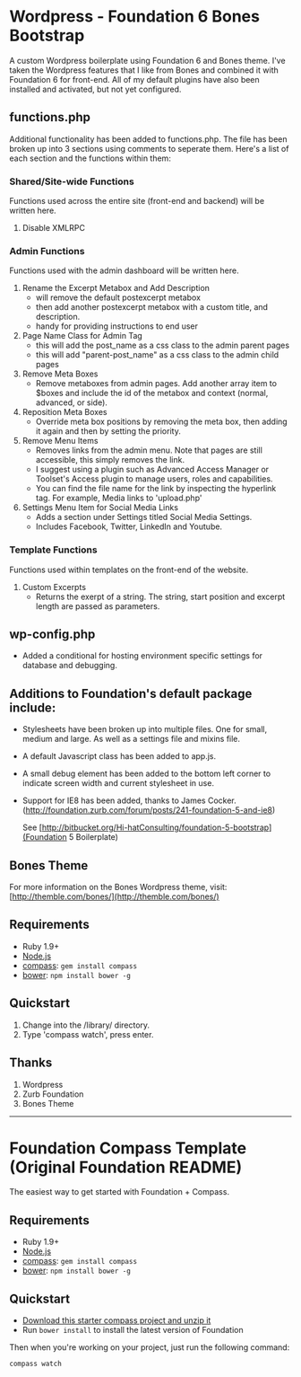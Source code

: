 # Wordpress - Foundation 6 Bones Bootstrap

A custom Wordpress boilerplate using Foundation 6 and Bones theme. I've taken the Wordpress features that I like from Bones and combined it with Foundation 6 for front-end. All of my default plugins have also been installed and activated, but not yet configured.

## functions.php

Additional functionality has been added to functions.php. The file has been broken up into 3 sections using comments to seperate them. Here's a list of each section and the functions within them:

### Shared/Site-wide Functions

Functions used across the entire site (front-end and backend) will be written here.

1. Disable XMLRPC

### Admin Functions

Functions used with the admin dashboard will be written here.

1. Rename the Excerpt Metabox and Add Description
    * will remove the default postexcerpt metabox
    * then add another postexcerpt metabox with a custom title, and description.
    * handy for providing instructions to end user
2. Page Name Class for Admin <body> Tag
    * this will add the post_name as a css class to the admin parent pages
    * this will add "parent-post_name" as a css class to the admin child pages
3. Remove Meta Boxes
    * Remove metaboxes from admin pages. Add another array item to $boxes and include the id of the metabox and context (normal, advanced, or side).
4. Reposition Meta Boxes
    * Override meta box positions by removing the meta box, then adding it again and then by setting the priority.
5. Remove Menu Items
    * Removes links from the admin menu. Note that pages are still accessible, this simply removes the link.
    * I suggest using a plugin such as Advanced Access Manager or Toolset's Access plugin to manage users, roles and capabilities.
    * You can find the file name for the link by inspecting the hyperlink tag. For example, Media links to 'upload.php'
6. Settings Menu Item for Social Media Links
    * Adds a section under Settings titled Social Media Settings.
    * Includes Facebook, Twitter, LinkedIn and Youtube.

### Template Functions

Functions used within templates on the front-end of the website.

1. Custom Excerpts
    * Returns the exerpt of a string. The string, start position and excerpt length are passed as parameters.


## wp-config.php

 * Added a conditional for hosting environment specific settings for database and debugging.

## Additions to Foundation's default package include:

* Stylesheets have been broken up into multiple files. One for small, medium and large. As well as a settings file and mixins file.
* A default Javascript class has been added to app.js.
* A small debug element has been added to the bottom left corner to indicate screen width and current stylesheet in use.
* Support for IE8 has been added, thanks to James Cocker. (http://foundation.zurb.com/forum/posts/241-foundation-5-and-ie8)

  See [http://bitbucket.org/Hi-hatConsulting/foundation-5-bootstrap](Foundation 5 Boilerplate)

## Bones Theme

For more information on the Bones Wordpress theme, visit:
[http://themble.com/bones/](http://themble.com/bones/)

## Requirements

  * Ruby 1.9+
  * [Node.js](http://nodejs.org)
  * [compass](http://compass-style.org/): `gem install compass`
  * [bower](http://bower.io): `npm install bower -g`

## Quickstart

1. Change into the /library/ directory.
2. Type 'compass watch', press enter.

## Thanks

1. Wordpress
2. Zurb Foundation
3. Bones Theme

-------------------------------------------

# Foundation Compass Template (Original Foundation README)

The easiest way to get started with Foundation + Compass.

## Requirements

  * Ruby 1.9+
  * [Node.js](http://nodejs.org)
  * [compass](http://compass-style.org/): `gem install compass`
  * [bower](http://bower.io): `npm install bower -g`

## Quickstart

  * [Download this starter compass project and unzip it](https://github.com/zurb/foundation-compass-template/archive/master.zip)
  * Run `bower install` to install the latest version of Foundation

Then when you're working on your project, just run the following command:

```bash
compass watch
```
